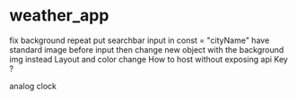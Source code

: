 # weather_app


<!-- TO do -->

fix background repeat
put searchbar input in const = "cityName"
have standard image before input then change
new object with the background img instead <body>
Layout and color change
How to host without exposing api Key ?


<!-- optional -->
analog clock
